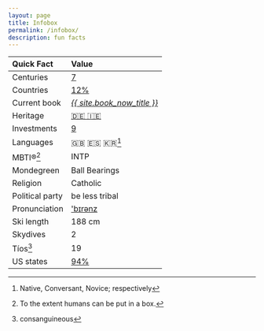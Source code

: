 ```yaml
---
layout: page
title: Infobox
permalink: /infobox/
description: fun facts
---
```

| Quick Fact | Value |
| :---    | :---  |
| Centuries | [7](/centuries/) |
| Countries | [12%](/countries/) |
| Current book | *<a href="/books/">{{ site.book_now_title }}</a>*
| Heritage | [🇩🇪 🇮🇪](/ancestry/) |
| Investments | [9](/invest/) |
| Languages | 🇬🇧 🇪🇸 🇰🇷[^1] |
| MBTI®[^2] | INTP |
| Mondegreen | Ball Bearings
| Religion | Catholic |
| Political party | be less tribal |
| Pronunciation | ['b&#x026A;r&#x0259;nz](/assets/audio/berens.mp3) |
| Ski length | 188 cm |
| Skydives | 2 |
| Tíos[^3] | 19 |
| US states | [94%](/states/) |

[^1]: Native, Conversant, Novice; respectively
[^2]: To the extent humans can be put in a box.
[^3]: consanguineous